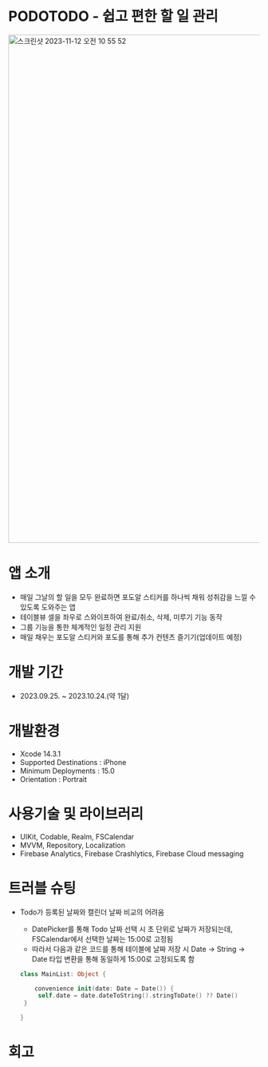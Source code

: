 # PODOTODO - 쉽고 편한 할 일 관리
<img width="1018" alt="스크린샷 2023-11-12 오전 10 55 52" src="https://github.com/i-seo725/PodoTodo/assets/140357379/901e9bd8-1d6f-4dd6-bd61-eb324756a777">



# 앱 소개
 * 매일 그날의 할 일을 모두 완료하면 포도알 스티커를 하나씩 채워 성취감을 느낄 수 있도록 도와주는 앱
 * 테이블뷰 셀을 좌우로 스와이프하여 완료/취소, 삭제, 미루기 기능 동작
 * 그룹 기능을 통한 체계적인 일정 관리 지원
 * 매일 채우는 포도알 스티커와 포도를 통해 추가 컨텐츠 즐기기(업데이트 예정)




# 개발 기간
 * 2023.09.25. ~ 2023.10.24.(약 1달)




# 개발환경
  * Xcode 14.3.1
  * Supported Destinations : iPhone
  * Minimum Deployments : 15.0
  * Orientation : Portrait




# 사용기술 및 라이브러리
 * UIKit, Codable, Realm, FSCalendar
 * MVVM, Repository, Localization
 * Firebase Analytics, Firebase Crashlytics, Firebase Cloud messaging

 
 
# 트러블 슈팅
 * Todo가 등록된 날짜와 캘린더 날짜 비교의 어려움
   * DatePicker를 통해 Todo 날짜 선택 시 초 단위로 날짜가 저장되는데, FSCalendar에서 선택한 날짜는 15:00로 고정됨
   * 따라서 다음과 같은 코드를 통해 테이블에 날짜 저장 시 Date -> String -> Date 타입 변환을 통해 동일하게 15:00로 고정되도록 함

   ```swift
   class MainList: Object {
   
       convenience init(date: Date = Date()) {
        self.date = date.dateToString().stringToDate() ?? Date()
    }

   }
   
   ```



# 회고
